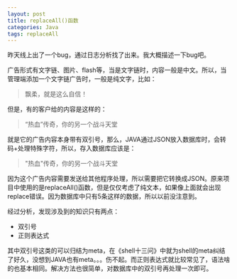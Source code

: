 ```yaml
---
layout: post
title: replaceAll()函数
categories: Java
tags: replaceAll
---
```


昨天线上出了一个bug，通过日志分析找了出来。我大概描述一下bug吧。

广告形式有文字链、图片、flash等，当是文字链时，内容一般是中文。所以，当管理端添加一个文字链广告时，一般是纯文字，比如：

> 飘柔，就是这么自信！

但是，有的客户给的内容是这样的：

> “热血”传奇，你的另一个战斗天堂

就是它的广告内容本身带有双引号，那么，JAVA通过JSON放入数据库时，会转码+处理特殊字符，所以，存入数据库应该是：

> \"热血\"传奇，你的另一个战斗天堂

因为这个广告内容需要发送给其他程序处理，所以需要把它转换成JSON。原来项目中使用的是replaceAll()函数，但是仅仅考虑了纯文本，如果像上面就会出现replace错误。因为数据库中只有5条这样的数据，所以以前没注意到。

经过分析，发现涉及到的知识只有两点：

* 双引号
* 正则表达式

其中双引号这类的可以归结为meta，在《shell十三问》中就为shell的meta纠结了好久，没想到JAVA也有meta。。。伤不起。而正则表达式就比较常见了，语法啥的也基本相同。解决方法也很简单，对数据库中的双引号再处理一次即可。